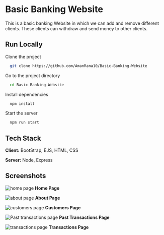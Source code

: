 
# Basic Banking Website

This is a basic banking Website in which we can add and remove different clients. These clients can withdraw and send money to other clients.


## Run Locally

Clone the project

```bash
  git clone https://github.com/AmanRana10/Basic-Banking-Website
```

Go to the project directory

```bash
  cd Basic-Banking-Website
```

Install dependencies

```bash
  npm install
```

Start the server

```bash
  npm run start
```


## Tech Stack

**Client:** BootStrap, EJS, HTML, CSS

**Server:** Node, Express

## Screenshots
![home page](https://github.com/AmanRana10/Basic-Banking-Website/assets/79199262/aa696f55-e1cb-4426-a3fe-b8142d95f26c)
**Home Page**

![about page](https://github.com/AmanRana10/Basic-Banking-Website/assets/79199262/90ec5b93-900a-4bbe-b811-9fe7fbd7e177)
**About Page**

![customers page](https://github.com/AmanRana10/Basic-Banking-Website/assets/79199262/8051909a-03bb-424e-91a6-d1c1e9560b59)
**Customers Page**

![Past transactions page](https://github.com/AmanRana10/Basic-Banking-Website/assets/79199262/ca547cf3-8114-4a1f-9b79-4e41a941094f)
**Past Transactions Page**

![transactions page](https://github.com/AmanRana10/Basic-Banking-Website/assets/79199262/12c3a56d-38a0-419a-af12-d4a05be4a58a)
**Transactions Page**

